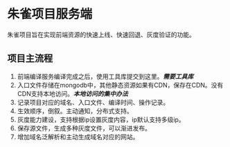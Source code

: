 # 朱雀项目服务端

朱雀项目旨在实现前端资源的快速上线、快速回退、灰度验证的功能。

## 项目主流程

1. 前端编译服务编译完成之后，使用工具库提交到这里。***需要工具库***
2. 入口文件存储在mongodb中，其他静态资源如果有CDN，保存在CDN。没有CDN支持本地访问。***本地访问的集中办法***
3. 记录项目对应的域名、入口文件、编译时间、操作记录。
4. 生效顺序，倒叙。主动通知，分布式支持。
5. 灰度能力建设，支持根据ip设置灰度内容，ip默认支持多级ip。
6. 保存源文件，生成多种灰度文件，可以渐进发布。
7. 增加域名泛解析和主动生成域名对应的网站。